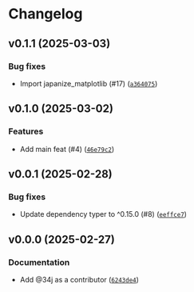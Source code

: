 # Changelog

## v0.1.1 (2025-03-03)

### Bug fixes

- Import japanize_matplotlib (#17) ([`a364075`](https://github.com/34j/account-codes-jp/commit/a364075a1e4d87b4ed3b8ea9d8360ca5592e3159))

## v0.1.0 (2025-03-02)

### Features

- Add main feat (#4) ([`46e79c2`](https://github.com/34j/account-codes-jp/commit/46e79c29080171418daecef1da44fb5c162386cf))

## v0.0.1 (2025-02-28)

### Bug fixes

- Update dependency typer to ^0.15.0 (#8) ([`eeffce7`](https://github.com/34j/account-codes-jp/commit/eeffce74112a5a68009ca94466c03026965197e6))

## v0.0.0 (2025-02-27)

### Documentation

- Add @34j as a contributor ([`6243de4`](https://github.com/34j/account-codes-jp/commit/6243de4629da1ff2816104391032d157b5b106f1))
